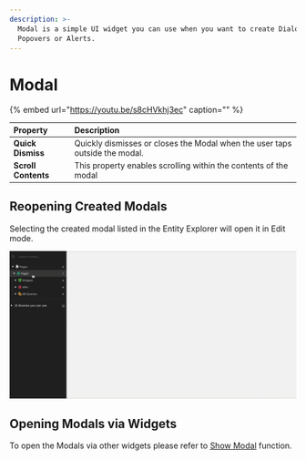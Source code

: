 ```yaml
---
description: >-
  Modal is a simple UI widget you can use when you want to create Dialogs,
  Popovers or Alerts.
---
```


# Modal

{% embed url="https://youtu.be/s8cHVkhj3ec" caption="" %}

| Property | Description |
| :--- | :--- |
| **Quick Dismiss** | Quickly dismisses or closes the Modal when the user taps outside the modal. |
| **Scroll Contents** | This property enables scrolling within the contents of the modal |

## Reopening Created Modals

Selecting the created modal listed in the Entity Explorer will open it in Edit mode.

![Click to expand](../.gitbook/assets/open-created-modal.gif)

## Opening Modals via Widgets

To open the Modals via other widgets please refer to [Show Modal](../framework-reference/show-modal.md) function.

